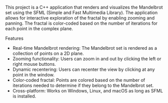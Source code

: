 This project is a C++ application that renders and visualizes the Mandelbrot set using the SFML (Simple and Fast Multimedia Library). The application allows for interactive exploration of the 
fractal by enabling zooming and panning. The fractal is color-coded based on the number of iterations for each point in the complex plane.

Features
  - Real-time Mandelbrot rendering: The Mandelbrot set is rendered as a collection of points on a 2D plane.
  - Zooming functionality: Users can zoom in and out by clicking the left or right mouse buttons.
  - Dynamic recentering: Users can recenter the view by clicking at any point in the window.
  - Color-coded fractal: Points are colored based on the number of iterations needed to determine if they belong to the Mandelbrot set.
  - Cross-platform: Works on Windows, Linux, and macOS as long as SFML is installed.
